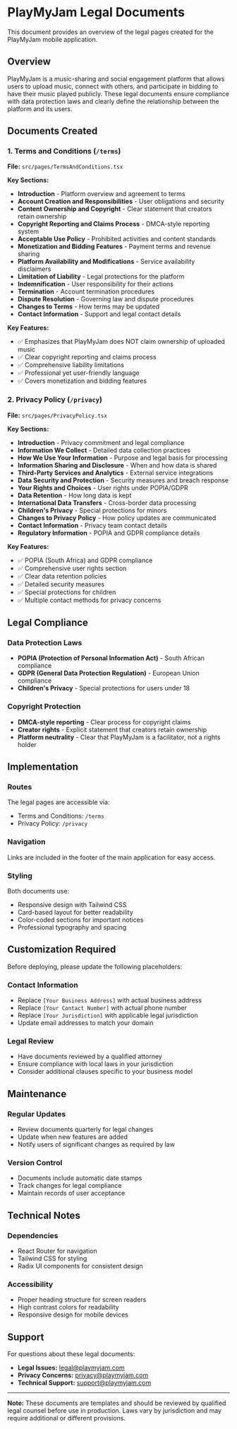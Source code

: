 # PlayMyJam Legal Documents

This document provides an overview of the legal pages created for the PlayMyJam mobile application.

## Overview

PlayMyJam is a music-sharing and social engagement platform that allows users to upload music, connect with others, and participate in bidding to have their music played publicly. These legal documents ensure compliance with data protection laws and clearly define the relationship between the platform and its users.

## Documents Created

### 1. Terms and Conditions (`/terms`)
**File:** `src/pages/TermsAndConditions.tsx`

**Key Sections:**
- **Introduction** - Platform overview and agreement to terms
- **Account Creation and Responsibilities** - User obligations and security
- **Content Ownership and Copyright** - Clear statement that creators retain ownership
- **Copyright Reporting and Claims Process** - DMCA-style reporting system
- **Acceptable Use Policy** - Prohibited activities and content standards
- **Monetization and Bidding Features** - Payment terms and revenue sharing
- **Platform Availability and Modifications** - Service availability disclaimers
- **Limitation of Liability** - Legal protections for the platform
- **Indemnification** - User responsibility for their actions
- **Termination** - Account termination procedures
- **Dispute Resolution** - Governing law and dispute procedures
- **Changes to Terms** - How terms may be updated
- **Contact Information** - Support and legal contact details

**Key Features:**
- ✅ Emphasizes that PlayMyJam does NOT claim ownership of uploaded music
- ✅ Clear copyright reporting and claims process
- ✅ Comprehensive liability limitations
- ✅ Professional yet user-friendly language
- ✅ Covers monetization and bidding features

### 2. Privacy Policy (`/privacy`)
**File:** `src/pages/PrivacyPolicy.tsx`

**Key Sections:**
- **Introduction** - Privacy commitment and legal compliance
- **Information We Collect** - Detailed data collection practices
- **How We Use Your Information** - Purpose and legal basis for processing
- **Information Sharing and Disclosure** - When and how data is shared
- **Third-Party Services and Analytics** - External service integrations
- **Data Security and Protection** - Security measures and breach response
- **Your Rights and Choices** - User rights under POPIA/GDPR
- **Data Retention** - How long data is kept
- **International Data Transfers** - Cross-border data processing
- **Children's Privacy** - Special protections for minors
- **Changes to Privacy Policy** - How policy updates are communicated
- **Contact Information** - Privacy team contact details
- **Regulatory Information** - POPIA and GDPR compliance details

**Key Features:**
- ✅ POPIA (South Africa) and GDPR compliance
- ✅ Comprehensive user rights section
- ✅ Clear data retention policies
- ✅ Detailed security measures
- ✅ Special protections for children
- ✅ Multiple contact methods for privacy concerns

## Legal Compliance

### Data Protection Laws
- **POPIA (Protection of Personal Information Act)** - South African compliance
- **GDPR (General Data Protection Regulation)** - European Union compliance
- **Children's Privacy** - Special protections for users under 18

### Copyright Protection
- **DMCA-style reporting** - Clear process for copyright claims
- **Creator rights** - Explicit statement that creators retain ownership
- **Platform neutrality** - Clear that PlayMyJam is a facilitator, not a rights holder

## Implementation

### Routes
The legal pages are accessible via:
- Terms and Conditions: `/terms`
- Privacy Policy: `/privacy`

### Navigation
Links are included in the footer of the main application for easy access.

### Styling
Both documents use:
- Responsive design with Tailwind CSS
- Card-based layout for better readability
- Color-coded sections for important notices
- Professional typography and spacing

## Customization Required

Before deploying, please update the following placeholders:

### Contact Information
- Replace `[Your Business Address]` with actual business address
- Replace `[Your Contact Number]` with actual phone number
- Replace `[Your Jurisdiction]` with applicable legal jurisdiction
- Update email addresses to match your domain

### Legal Review
- Have documents reviewed by a qualified attorney
- Ensure compliance with local laws in your jurisdiction
- Consider additional clauses specific to your business model

## Maintenance

### Regular Updates
- Review documents quarterly for legal changes
- Update when new features are added
- Notify users of significant changes as required by law

### Version Control
- Documents include automatic date stamps
- Track changes for legal compliance
- Maintain records of user acceptance

## Technical Notes

### Dependencies
- React Router for navigation
- Tailwind CSS for styling
- Radix UI components for consistent design

### Accessibility
- Proper heading structure for screen readers
- High contrast colors for readability
- Responsive design for mobile devices

## Support

For questions about these legal documents:
- **Legal Issues:** legal@playmyjam.com
- **Privacy Concerns:** privacy@playmyjam.com
- **Technical Support:** support@playmyjam.com

---

**Note:** These documents are templates and should be reviewed by qualified legal counsel before use in production. Laws vary by jurisdiction and may require additional or different provisions.
